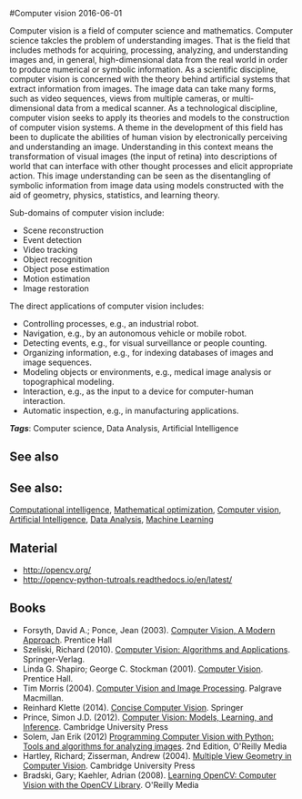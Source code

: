 
#Computer vision
2016-06-01

Computer vision is a field of computer science and mathematics. Computer science takcles the problem of understanding images. That is the field that includes methods for acquiring, processing, analyzing, and understanding images and, in general, high-dimensional data from the real world in order to produce numerical or symbolic information. 
As a scientific discipline, computer vision is concerned with the theory behind artificial systems that extract information from images. The image data can take many forms, such as video sequences, views from multiple cameras, or multi-dimensional data from a medical scanner. As a technological discipline, computer vision seeks to apply its theories and models to the construction of computer vision systems.
A theme in the development of this field has been to duplicate the abilities of human vision by electronically perceiving and understanding an image.
Understanding in this context means the transformation of visual images (the input of retina) into descriptions of world that can interface with other thought processes and elicit appropriate action. This image understanding can be seen as the disentangling of symbolic information from image data using models constructed with the aid of geometry, physics, statistics, and learning theory.

Sub-domains of computer vision include:

* Scene reconstruction
* Event detection
* Video tracking
* Object recognition
* Object pose estimation
* Motion estimation
* Image restoration

The direct applications of computer vision includes:
* Controlling processes, e.g., an industrial robot.
* Navigation, e.g., by an autonomous vehicle or mobile robot.
* Detecting events, e.g., for visual surveillance or people counting.
* Organizing information, e.g., for indexing databases of images and image sequences.
* Modeling objects or environments, e.g., medical image analysis or topographical modeling.
* Interaction, e.g., as the input to a device for computer-human interaction.
* Automatic inspection, e.g., in manufacturing applications.

***Tags***: Computer science, Data Analysis, Artificial Intelligence

## See also
## See also:
[Computational intelligence](/computational_intelligence), [Mathematical optimization](/mathematical_optimization), [Computer vision](/computer_vision), [Artificial Intelligence](/artificial_intelligence), [Data Analysis](/data_analysis), [Machine Learning](/machine_learning)
## Material
* http://opencv.org/
* http://opencv-python-tutroals.readthedocs.io/en/latest/

## Books
* Forsyth, David A.; Ponce, Jean  (2003). [Computer Vision, A Modern Approach](https://www.goodreads.com/book/show/148019.Computer_Vision). Prentice Hall
* Szeliski, Richard (2010). [Computer Vision: Algorithms and Applications](https://www.goodreads.com/book/show/9494221-computer-vision). Springer-Verlag.
* Linda G. Shapiro; George C. Stockman (2001). [Computer Vision](https://www.goodreads.com/book/show/276034.Computer_Vision). Prentice Hall.
* Tim Morris (2004). [Computer Vision and Image Processing](https://www.goodreads.com/book/show/2173132.Computer_Vision_And_Image_Processing). Palgrave Macmillan.
* Reinhard Klette (2014). [Concise Computer Vision](https://www.goodreads.com/book/show/19353509-concise-computer-vision). Springer
* Prince, Simon J.D. (2012). [Computer Vision: Models, Learning, and Inference](https://www.goodreads.com/book/show/15792261-computer-vision). Cambridge University Press
* Solem, Jan Erik (2012) [Programming Computer Vision with Python: Tools and algorithms for analyzing images](https://www.goodreads.com/book/show/13435765-programming-computer-vision-with-python). 2nd Edition, O'Reilly Media
* Hartley, Richard; Zisserman, Andrew  (2004). [Multiple View Geometry in Computer Vision](https://www.goodreads.com/book/show/89897.Multiple_View_Geometry_in_Computer_Vision). Cambridge University Press
* Bradski, Gary; Kaehler, Adrian (2008). [Learning OpenCV: Computer Vision with the OpenCV Library](https://www.goodreads.com/book/show/3101709-learning-opencv). O'Reilly Media


